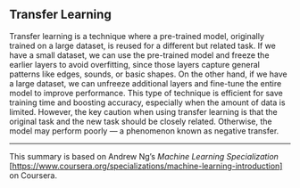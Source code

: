 ## Transfer Learning

Transfer learning is a technique where a pre-trained model, originally trained on a large dataset, is reused for a different but related task.
If we have a small dataset, we can use the pre-trained model and freeze the earlier layers to avoid overfitting, since those layers capture general patterns like edges, sounds, or basic shapes.
On the other hand, if we have a large dataset, we can unfreeze additional layers and fine-tune the entire model to improve performance.
This type of technique is efficient for save training time and boosting accuracy, especially when the amount of data is limited.
However, the key caution when using transfer learning is that the original task and the new task should be closely related. Otherwise, the model may perform poorly — a phenomenon known as negative transfer.


---
This summary is based on Andrew Ng’s *Machine Learning Specialization* [https://www.coursera.org/specializations/machine-learning-introduction] on Coursera.
